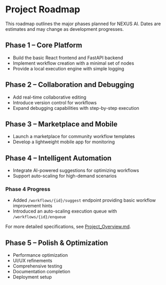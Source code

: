 # Project Roadmap

This roadmap outlines the major phases planned for NEXUS AI. Dates are estimates and may change as development progresses.

## Phase 1 – Core Platform
- Build the basic React frontend and FastAPI backend
- Implement workflow creation with a minimal set of nodes
- Provide a local execution engine with simple logging

## Phase 2 – Collaboration and Debugging
- Add real-time collaborative editing
- Introduce version control for workflows
- Expand debugging capabilities with step-by-step execution

## Phase 3 – Marketplace and Mobile
- Launch a marketplace for community workflow templates
- Develop a lightweight mobile app for monitoring

## Phase 4 – Intelligent Automation
- Integrate AI-powered suggestions for optimizing workflows
- Support auto-scaling for high-demand scenarios

### Phase 4 Progress
- Added `/workflows/{id}/suggest` endpoint providing basic workflow improvement hints
- Introduced an auto-scaling execution queue with `/workflows/{id}/enqueue`

For more detailed specifications, see [Project_Overview.md](Project_Overview.md).

## Phase 5 – Polish & Optimization
- Performance optimization
- UI/UX refinements
- Comprehensive testing
- Documentation completion
- Deployment setup

